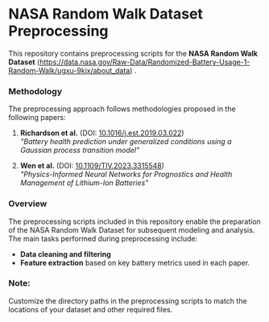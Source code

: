 # NASA Random Walk Dataset Preprocessing

This repository contains preprocessing scripts for the **NASA Random Walk Dataset** (https://data.nasa.gov/Raw-Data/Randomized-Battery-Usage-1-Random-Walk/ugxu-9kjx/about_data)
.

### Methodology

The preprocessing approach follows methodologies proposed in the following papers:

1. **Richardson et al.** (DOI: [10.1016/j.est.2019.03.022](https://doi.org/10.1016/j.est.2019.03.022))  
   *"Battery health prediction under generalized conditions using a Gaussian process transition model"*

2. **Wen et al.** (DOI: [10.1109/TIV.2023.3315548](https://doi.org/10.1109/TIV.2023.3315548))  
   *"Physics-Informed Neural Networks for Prognostics and Health Management of Lithium-Ion Batteries"*

### Overview

The preprocessing scripts included in this repository enable the preparation of the NASA Random Walk Dataset for subsequent modeling and analysis. The main tasks performed during preprocessing include:

- **Data cleaning and filtering** 
- **Feature extraction** based on key battery metrics used in each paper.

### Note:
Customize the directory paths in the preprocessing scripts to match the locations of your dataset and other required files. 
